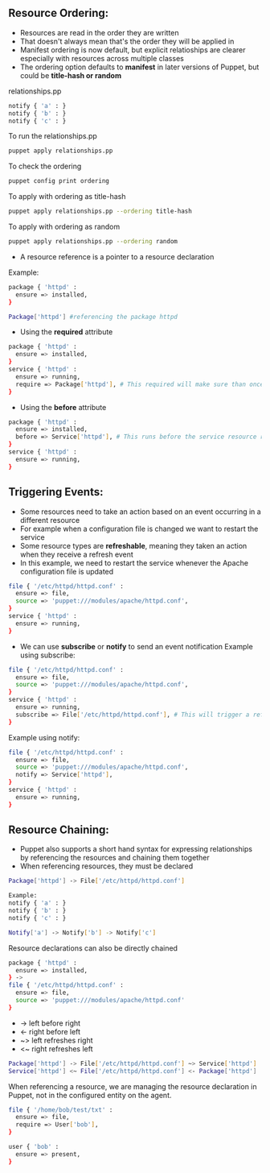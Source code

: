 ## Resource Ordering: 
- Resources are read in the order they are written
- That doesn't always mean that's the order they will be applied in
- Manifest ordering is now default, but explicit relatioships are clearer especially with resources across multiple classes
- The ordering option defaults to **manifest** in later versions of Puppet, but could be **title-hash or random**

relationships.pp
```sh
notify { 'a' : }
notify { 'b' : }
notify { 'c' : }
```
To run the relationships.pp
```sh
puppet apply relationships.pp
```

To check the ordering 
```sh
puppet config print ordering
```
To apply with ordering as title-hash
```sh
puppet apply relationships.pp --ordering title-hash
```
To apply with ordering as random
```sh 
puppet apply relationships.pp --ordering random
```
- A resource reference is a pointer to a resource declaration

Example: 
```sh
package { 'httpd' :
  ensure => installed,
}

Package['httpd'] #referencing the package httpd
```

- Using the **required** attribute
```sh
package { 'httpd' :
  ensure => installed,
}
service { 'httpd' :
  ensure => running, 
  require => Package['httpd'], # This required will make sure than once package resource ran then only service resource runs. Its like depends on
}

```
- Using the **before** attribute
```sh
package { 'httpd' :
  ensure => installed,
  before => Service['httpd'], # This runs before the service resource runs
}
service { 'httpd' :
  ensure => running, 
}
```
## Triggering Events: 
- Some resources need to take an action based on an event occurring in a different resource
- For example when a configuration file is changed we want to restart the service 
- Some resource types are **refreshable**, meaning they taken an action when they receive a refresh event
- In this example, we need to restart the service whenever the Apache configuration file is updated
```sh
file { '/etc/httpd/httpd.conf' : 
  ensure => file,
  source => 'puppet:///modules/apache/httpd.conf',
}
service { 'httpd' : 
  ensure => running,
}
```
- We can use **subscribe** or **notify** to send an event notification
Example using subscribe:
```sh
file { '/etc/httpd/httpd.conf' : 
  ensure => file,
  source => 'puppet:///modules/apache/httpd.conf',
}
service { 'httpd' : 
  ensure => running,
  subscribe => File['/etc/httpd/httpd.conf'], # This will trigger a refresh event
}
```
Example using notify:
```sh
file { '/etc/httpd/httpd.conf' : 
  ensure => file,
  source => 'puppet:///modules/apache/httpd.conf',
  notify => Service['httpd'],
}
service { 'httpd' : 
  ensure => running,
}
```



## Resource Chaining: 

- Puppet also supports a short hand syntax for expressing relationships by referencing the resources and chaining them together
- When referencing resources, they must be declared

```sh
Package['httpd'] -> File['/etc/httpd/httpd.conf']
```
```sh
Example: 
notify { 'a' : }
notify { 'b' : }
notify { 'c' : }

Notify['a'] -> Notify['b'] -> Notify['c']
```

Resource declarations can also be directly chained

```sh
package { 'httpd' :
  ensure => installed,
} ->
file { '/etc/httpd/httpd.conf' : 
  ensure => file,
  source => 'puppet:///modules/apache/httpd.conf'
}
```

*  -> left before right
*  <- right before left
*  ~> left refreshes right
*  <~ right refreshes left

```sh
Package['httpd'] -> File['/etc/httpd/httpd.conf'] ~> Service['httpd']
Service['httpd'] <~ File['/etc/httpd/httpd.conf'] <- Package['httpd']
```

When referencing a resource, we are managing the resource declaration in Puppet, not in the configured entity on the agent. 
```sh
file { '/home/bob/test/txt' :
  ensure => file,
  require => User['bob'],
}

user { 'bob' : 
  ensure => present, 
}
```
